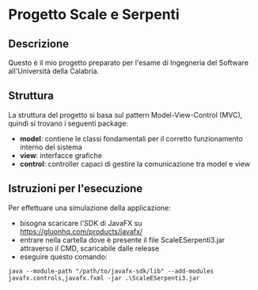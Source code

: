 # Progetto Scale e Serpenti
## Descrizione
Questo è il mio progetto preparato per l'esame di Ingegneria del Software all'Università della Calabria.
## Struttura
La struttura del progetto si basa sul pattern Model-View-Control (MVC), quindi si trovano i seguenti package:  
- __model__: contiene le classi fondamentali per il corretto funzionamento interno del sistema
- __view__: interfacce grafiche
- __control__: controller capaci di gestire la comunicazione tra model e view
## Istruzioni per l'esecuzione 
Per effettuare una simulazione della applicazione:  
- bisogna scaricare l'SDK di JavaFX su https://gluonhq.com/products/javafx/
- entrare nella cartella dove è presente il file ScaleESerpenti3.jar attraverso il CMD, scaricabile dalle release
- eseguire questo comando:
```
java --module-path "/path/to/javafx-sdk/lib" --add-modules javafx.controls,javafx.fxml -jar .\ScaleESerpenti3.jar
```
